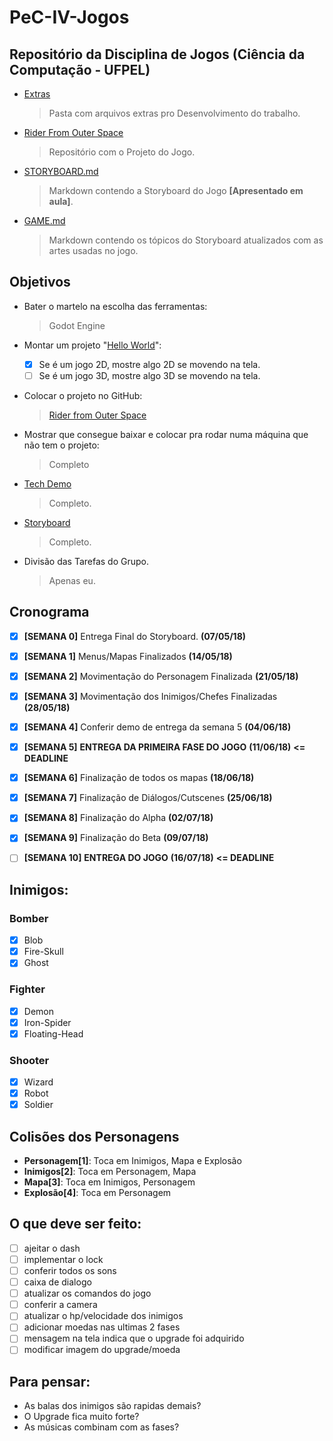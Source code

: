 # PeC-IV-Jogos
## Repositório da Disciplina de Jogos (Ciência da Computação - UFPEL)

  * [Extras](https://github.com/juan-burtet/PeC-IV-Jogos/tree/master/Extras)
    > Pasta com arquivos extras pro Desenvolvimento do trabalho.
  * [Rider From Outer Space](https://github.com/juan-burtet/PeC-IV-Jogos/tree/master/Rider%20From%20Outer%20Space)
    > Repositório com o Projeto do Jogo.
  * [STORYBOARD.md](https://github.com/juan-burtet/PeC-IV-Jogos/blob/master/STORYBOARD.md)
    > Markdown contendo a Storyboard do Jogo __[Apresentado em aula]__.
  * [GAME.md](https://github.com/juan-burtet/PeC-IV-Jogos/blob/master/GAME.md)
    > Markdown contendo os tópicos do Storyboard atualizados com as artes usadas no jogo.

## Objetivos

* Bater o martelo na escolha das ferramentas:
  > Godot Engine

* Montar um projeto "[Hello World](https://github.com/juan-burtet/PeC-IV-Jogos/tree/master/Extras/Hello%20World)":
  - [x] Se é um jogo 2D, mostre algo 2D se movendo na tela.
  - [ ] Se é um jogo 3D, mostre algo 3D se movendo na tela.

* Colocar o projeto no GitHub:
  >[Rider from Outer Space](https://github.com/juan-burtet/PeC-IV-Jogos/tree/master/Rider%20From%20Outer%20Space)

* Mostrar que consegue baixar e colocar pra rodar numa máquina que não tem o projeto:
  > Completo

* [Tech Demo](https://github.com/juan-burtet/PeC-IV-Jogos/tree/master/Extras/Godot%203%20-%20Platform%20Tutorial)
  > Completo.

* [Storyboard](https://github.com/juan-burtet/PeC-IV-Jogos/blob/master/STORYBOARD.md)
  > Completo.

* Divisão das Tarefas do Grupo.
  > Apenas eu.

## Cronograma

- [x] __[SEMANA 0]__ Entrega Final do Storyboard. __(07/05/18)__
- [x] __[SEMANA 1]__ Menus/Mapas Finalizados __(14/05/18)__
- [x] __[SEMANA 2]__ Movimentação do Personagem Finalizada __(21/05/18)__
- [x] __[SEMANA 3]__ Movimentação dos Inimigos/Chefes Finalizadas __(28/05/18)__
- [x] __[SEMANA 4]__ Conferir demo de entrega da semana 5 __(04/06/18)__
- [x] __[SEMANA 5]__ __ENTREGA DA PRIMEIRA FASE DO JOGO__ __(11/06/18)__ __<= DEADLINE__
- [x] __[SEMANA 6]__ Finalização de todos os mapas __(18/06/18)__
- [x] __[SEMANA 7]__ Finalização de Diálogos/Cutscenes __(25/06/18)__
- [x] __[SEMANA 8]__ Finalização do Alpha __(02/07/18)__
- [x] __[SEMANA 9]__ Finalização do Beta __(09/07/18)__
- [ ] __[SEMANA 10]__ __ENTREGA DO JOGO__ __(16/07/18)__ __<= DEADLINE__


## Inimigos:

### Bomber
  - [x] Blob
  - [x] Fire-Skull
  - [x] Ghost
### Fighter
  - [x] Demon
  - [x] Iron-Spider
  - [x] Floating-Head
### Shooter
  - [x] Wizard
  - [x] Robot
  - [x] Soldier

## Colisões dos Personagens
  * __Personagem[1]__: Toca em Inimigos, Mapa e Explosão
  * __Inimigos[2]__: Toca em Personagem, Mapa
  * __Mapa[3]__: Toca em Inimigos, Personagem
  * __Explosão[4]__: Toca em Personagem

## O que deve ser feito:

 - [ ] ajeitar o dash
 - [ ] implementar o lock
 - [ ] conferir todos os sons
 - [ ] caixa de dialogo
 - [ ] atualizar os comandos do jogo
 - [ ] conferir a camera
 - [ ] atualizar o hp/velocidade dos inimigos
 - [ ] adicionar moedas nas ultimas 2 fases
 - [ ] mensagem na tela indica que o upgrade foi adquirido
 - [ ] modificar imagem do upgrade/moeda
 
 ## Para pensar:
 
 * As balas dos inimigos são rapidas demais?
 * O Upgrade fica muito forte?
 * As músicas combinam com as fases?
